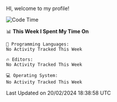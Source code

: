 HI, welcome to my profile!
<!--START_SECTION:waka-->
![Code Time](http://img.shields.io/badge/Code%20Time-1%2C845%20hrs%201%20min-blue)

📊 **This Week I Spent My Time On** 

```text
💬 Programming Languages: 
No Activity Tracked This Week

🔥 Editors: 
No Activity Tracked This Week

💻 Operating System: 
No Activity Tracked This Week
```


 Last Updated on 20/02/2024 18:38:58 UTC
<!--END_SECTION:waka-->
